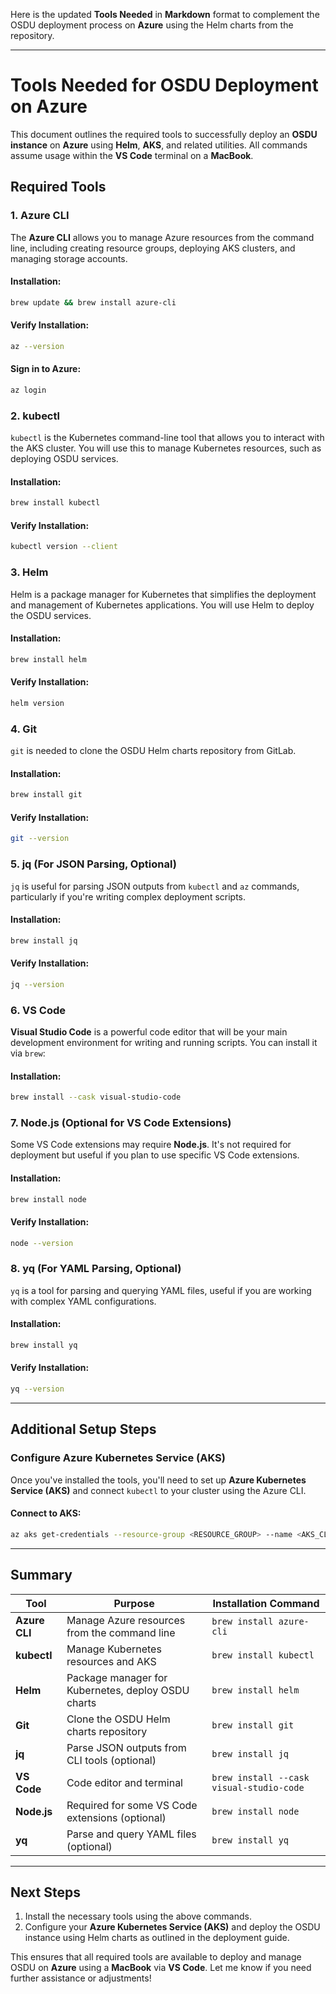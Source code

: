 Here is the updated **Tools Needed** in **Markdown** format to complement the OSDU deployment process on **Azure** using the Helm charts from the repository.

---

# Tools Needed for OSDU Deployment on Azure

This document outlines the required tools to successfully deploy an **OSDU instance** on **Azure** using **Helm**, **AKS**, and related utilities. All commands assume usage within the **VS Code** terminal on a **MacBook**.

## Required Tools

### 1. **Azure CLI**
The **Azure CLI** allows you to manage Azure resources from the command line, including creating resource groups, deploying AKS clusters, and managing storage accounts.

#### Installation:
```bash
brew update && brew install azure-cli
```

#### Verify Installation:
```bash
az --version
```

#### Sign in to Azure:
```bash
az login
```

### 2. **kubectl**
`kubectl` is the Kubernetes command-line tool that allows you to interact with the AKS cluster. You will use this to manage Kubernetes resources, such as deploying OSDU services.

#### Installation:
```bash
brew install kubectl
```

#### Verify Installation:
```bash
kubectl version --client
```

### 3. **Helm**
Helm is a package manager for Kubernetes that simplifies the deployment and management of Kubernetes applications. You will use Helm to deploy the OSDU services.

#### Installation:
```bash
brew install helm
```

#### Verify Installation:
```bash
helm version
```

### 4. **Git**
`git` is needed to clone the OSDU Helm charts repository from GitLab.

#### Installation:
```bash
brew install git
```

#### Verify Installation:
```bash
git --version
```

### 5. **jq (For JSON Parsing, Optional)**
`jq` is useful for parsing JSON outputs from `kubectl` and `az` commands, particularly if you're writing complex deployment scripts.

#### Installation:
```bash
brew install jq
```

#### Verify Installation:
```bash
jq --version
```

### 6. **VS Code**
**Visual Studio Code** is a powerful code editor that will be your main development environment for writing and running scripts. You can install it via `brew`:

#### Installation:
```bash
brew install --cask visual-studio-code
```

### 7. **Node.js (Optional for VS Code Extensions)**
Some VS Code extensions may require **Node.js**. It's not required for deployment but useful if you plan to use specific VS Code extensions.

#### Installation:
```bash
brew install node
```

#### Verify Installation:
```bash
node --version
```

### 8. **yq (For YAML Parsing, Optional)**
`yq` is a tool for parsing and querying YAML files, useful if you are working with complex YAML configurations.

#### Installation:
```bash
brew install yq
```

#### Verify Installation:
```bash
yq --version
```

---

## Additional Setup Steps

### **Configure Azure Kubernetes Service (AKS)**
Once you've installed the tools, you'll need to set up **Azure Kubernetes Service (AKS)** and connect `kubectl` to your cluster using the Azure CLI.

#### Connect to AKS:
```bash
az aks get-credentials --resource-group <RESOURCE_GROUP> --name <AKS_CLUSTER>
```

---

## Summary

| **Tool**       | **Purpose**                                      | **Installation Command**                      |
|----------------|--------------------------------------------------|----------------------------------------------|
| **Azure CLI**  | Manage Azure resources from the command line      | `brew install azure-cli`                     |
| **kubectl**    | Manage Kubernetes resources and AKS               | `brew install kubectl`                       |
| **Helm**       | Package manager for Kubernetes, deploy OSDU charts| `brew install helm`                          |
| **Git**        | Clone the OSDU Helm charts repository             | `brew install git`                           |
| **jq**         | Parse JSON outputs from CLI tools (optional)      | `brew install jq`                            |
| **VS Code**    | Code editor and terminal                          | `brew install --cask visual-studio-code`     |
| **Node.js**    | Required for some VS Code extensions (optional)   | `brew install node`                          |
| **yq**         | Parse and query YAML files (optional)             | `brew install yq`                            |

---

## Next Steps

1. Install the necessary tools using the above commands.
2. Configure your **Azure Kubernetes Service (AKS)** and deploy the OSDU instance using Helm charts as outlined in the deployment guide.

This ensures that all required tools are available to deploy and manage OSDU on **Azure** using a **MacBook** via **VS Code**. Let me know if you need further assistance or adjustments!